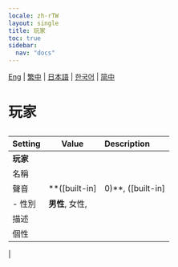 ```yaml
---
locale: zh-rTW
layout: single
title: 玩家
toc: true
sidebar:
  nav: "docs"
---
```

[Eng](/dancexr/menu/2025.4/chat/chat_player) | [繁中](/tw/dancexr/menu/2025.4/chat/chat_player) | [日本語](/jp/dancexr/menu/2025.4/chat/chat_player) | [한국어](/kr/dancexr/menu/2025.4/chat/chat_player) | [简中](/zh/dancexr/menu/2025.4/chat/chat_player)

# 玩家

## 

| Setting | Value | Description |
| :--- | --- | :--- |
|**玩家** | | 
| 名稱 || 
| 聲音 | **([built-in]|0)**, ([built-in]|1), ([built-in]|2), ([built-in]|3), ([built-in]|4), ([built-in]|5), ([built-in]|6), ([built-in]|7), ([built-in]|8), ([built-in]|9), ([built-in]|10), ([built-in]|11), ([built-in]|12), ([built-in]|13), ([built-in]|14), ([built-in]|15), ([built-in]|16), ([built-in]|17), ([built-in]|18), ([built-in]|19),  |  |
|- 性別 | **男性**, 女性,  | 
| 描述 || 
| 個性 || 
|
